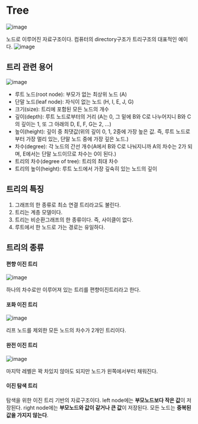 # Tree
![image](https://user-images.githubusercontent.com/54929520/184080761-d368edb5-7fea-4b82-a882-836739160745.png)

노드로 이루어진 자료구조이다. 컴퓨터의 directory구조가 트리구조의 대표적인 예이다.
![image](https://user-images.githubusercontent.com/54929520/184080800-3b17087a-b8db-4701-a21c-7571051d6831.png)

## 트리 관련 용어
![image](https://user-images.githubusercontent.com/54929520/184080935-945c778a-7240-46d6-a1ed-c9f9420c59a2.png)

- 루트 노드(root node): 부모가 없는 최상위 노드 (A)
- 단말 노드(leaf node): 자식이 없는 노드 (H, I, E, J, G)
- 크기(size): 트리에 포함된 모든 노드의 개수 
- 깊이(depth): 루트 노드로부터의 거리 (A는 0, 그 밑에 B와 C로 나누어지니 B와 C의 깊이는 1, 또 그 아래의 D, E, F, G는 2, ...)
- 높이(height): 깊이 중 최댓값(위의 깊이 0, 1, 2중에 가장 높은 값. 즉, 루트 노드로부터 가장 멀리 있는, 단말 노드 중에 가장 깊은 노드.)
- 차수(degree): 각 노드의 간선 개수(A에서 B와 C로 나눠지니까 A의 차수는 2가 되며, E에서는 단말 노드이므로 차수는 0이 된다.)
- 트리의 차수(degree of tree): 트리의 최대 차수
- 트리의 높이(height): 루트 노드에서 가장 깊숙히 있는 노드의 깊이

## 트리의 특징
1. 그래프의 한 종류로 최소 연결 트리라고도 불린다.
2. 트리는 계층 모델이다.
3. 트리는 비순환그래프의 한 종류이다. 즉, 사이클이 없다.
4. 루트에서 한 노드로 가는 경로는 유일하다.

## 트리의 종류
#### 편향 이진 트리
![image](https://user-images.githubusercontent.com/54929520/184081546-8219df5f-3c69-4d98-bd06-4fc2d8b5ff40.png)

하나의 차수로만 이루어져 있는 트리를 편향이진트리라고 한다.

#### 포화 이진 트리
![image](https://user-images.githubusercontent.com/54929520/184081623-67655bb8-6660-4b8f-b163-bed95790bab4.png)

리프 노드를 제외한 모든 노드의 차수가 2개인 트리이다.

#### 완전 이진 트리
![image](https://user-images.githubusercontent.com/54929520/184081667-6465cac4-8d4f-4d13-a977-e654f0b092b2.png)

마지막 레벨은 꽉 차있지 않아도 되지만 노드가 왼쪽에서부터 채워진다.

#### 이진 탐색 트리
탐색을 위한 이진 트리 기반의 자료구조이다.
left node에는 **부모노드보다 작은 값**이 저장된다.
right node에는 **부모노드와 값이 같거나 큰 값**이 저장된다.
모든 노드는 **중복된 값을 가지지 않는다**.
